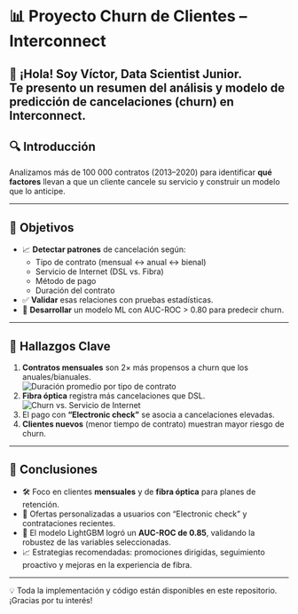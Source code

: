 # 📊 Proyecto Churn de Clientes – Interconnect

👋 ¡Hola! Soy Víctor, Data Scientist Junior.  
Te presento un resumen del análisis y modelo de predicción de cancelaciones (churn) en Interconnect.
---

## 🔍 Introducción  
Analizamos más de 100 000 contratos (2013–2020) para identificar **qué factores** llevan a que un cliente cancele su servicio y construir un modelo que lo anticipe.

---

## 🎯 Objetivos  
- 📈 **Detectar patrones** de cancelación según:  
  - Tipo de contrato (mensual ↔ anual ↔ bienal)  
  - Servicio de Internet (DSL vs. Fibra)  
  - Método de pago  
  - Duración del contrato  
- ✅ **Validar** esas relaciones con pruebas estadísticas.  
- 🤖 **Desarrollar** un modelo ML con AUC-ROC > 0.80 para predecir churn.

---

## 📌 Hallazgos Clave  
1. **Contratos mensuales** son 2× más propensos a churn que los anuales/bianuales.  
   ![Duración promedio por tipo de contrato](./figures/avg_duration.png)  
2. **Fibra óptica** registra más cancelaciones que DSL.  
   ![Churn vs. Servicio de Internet](./figures/churn_internet.png)  
3. El pago con **“Electronic check”** se asocia a cancelaciones elevadas.  
4. **Clientes nuevos** (menor tiempo de contrato) muestran mayor riesgo de churn.

---

## 🚀 Conclusiones  
- 🛠️ Foco en clientes **mensuales** y de **fibra óptica** para planes de retención.  
- 🎯 Ofertas personalizadas a usuarios con “Electronic check” y contrataciones recientes.  
- 🤝 El modelo LightGBM logró un **AUC-ROC de 0.85**, validando la robustez de las variables seleccionadas.  
- 📈 Estrategias recomendadas: promociones dirigidas, seguimiento proactivo y mejoras en la experiencia de fibra.

---

💡 Toda la implementación y código están disponibles en este repositorio. ¡Gracias por tu interés!  
